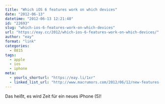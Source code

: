 ```yaml
---
title: "Which iOS 6 features work on which devices"
date: "2012-06-13"
datetime: "2012-06-13 12:21:40"
id: "22693"
slug: "which-ios-6-features-work-on-which-devices"
url: "https://eay.cc/2012/which-ios-6-features-work-on-which-devices/"
author: "eay"
format: "link"
categories:
  - 0815
tags:
  - apple
  - ios
  - iphone
meta:
  - yourls_shorturl: "https://eay.li/1xr"
  - linked_list_url: "http://www.macrumors.com/2012/06/12/new-features-in-ios-6-receive-spotty-support-from-older-devices/"
---
```


Das heißt, es wird Zeit für ein neues iPhone (5)!
